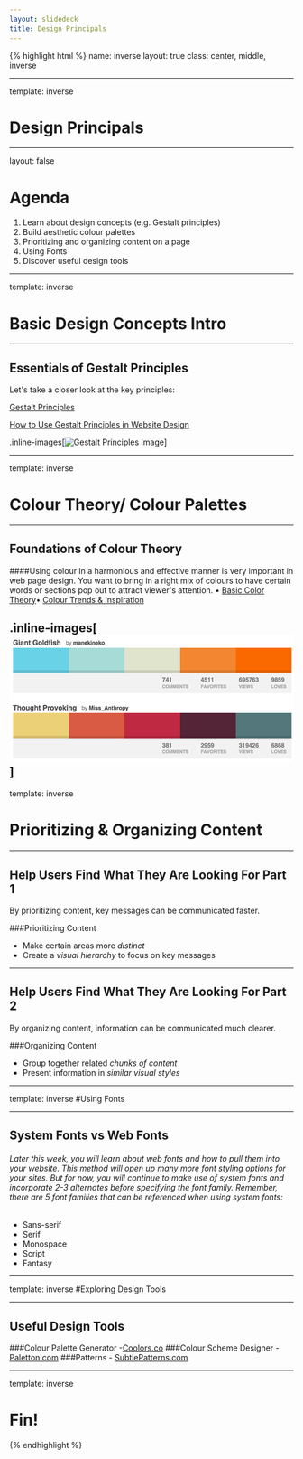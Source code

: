 ```yaml
---
layout: slidedeck
title: Design Principals
---
```


{% highlight html %}
name: inverse
layout: true
class: center, middle, inverse

---
template: inverse
# Design Principals

---
layout: false

# Agenda

1. Learn about design concepts (e.g. Gestalt principles)
2. Build aesthetic colour palettes
3. Prioritizing and organizing content on a page
4. Using Fonts
5. Discover useful design tools
---
template: inverse

# Basic Design Concepts Intro

---
## Essentials of Gestalt Principles

Let's take a closer look at the key principles:

[Gestalt Principles](http://graphicdesign.spokanefalls.edu/tutorials/process/gestaltprinciples/gestaltprinc.htm)

[How to Use Gestalt Principles in Website Design](http://graphicdesignjunction.com/2013/05/how-to-use-the-gestalt-principle-in-your-web-design-projects/)

.inline-images[![Gestalt Principles Image](https://yusylvia.files.wordpress.com/2010/03/gestalt_illustration-01.jpg)]


---
template: inverse

# Colour Theory/ Colour Palettes

---
## Foundations of Colour Theory

####Using colour in a harmonious and effective manner is very important in web page design. You want to bring in a right mix of colours to have certain words or sections pop out to attract viewer's attention.
• [Basic Color Theory](http://www.colormatters.com/color-and-design/basic-color-theory)• [Colour Trends & Inspiration](http://www.colourlovers.com)

.inline-images[![Colour Lovers Palette](../../public/img/slide-assets/sample_colour_lovers_palette.png)]
---
template: inverse

# Prioritizing & Organizing Content

---
## Help Users Find What They Are Looking For Part 1
By prioritizing content, key messages can be communicated faster.

###Prioritizing Content
- Make certain areas more *distinct*
- Create a *visual hierarchy* to focus on key messages

---
## Help Users Find What They Are Looking For Part 2
By organizing content, information can be communicated much clearer.

###Organizing Content
- Group together related *chunks of content*
- Present information in *similar visual styles*

---
template: inverse
#Using Fonts

---
## System Fonts vs Web Fonts
###### Later this week, you will learn about web fonts and how to pull them into your website. This method will open up many more font styling options for your sites.  But for now, you will continue to make use of system fonts and incorporate 2-3 alternates before specifying the font family. Remember, there are 5 font families that can be referenced when using system fonts:
- Sans-serif
- Serif
- Monospace
- Script
- Fantasy

---
template: inverse
#Exploring Design Tools

---
## Useful Design Tools
###Colour Palette Generator -[Coolors.co](http://coolors.co/)
###Colour Scheme Designer - [Paletton.com](http://paletton.com/)
###Patterns - [SubtlePatterns.com](http://www.subtlepatterns.com)
 

---
template: inverse

# Fin!

{% endhighlight %}
